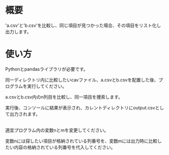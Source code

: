 <h1>概要</h1>

'a.csv'と'b.csv'を比較し、同じ項目が見つかった場合、その項目をリスト化し出力します。

<h1>使い方</h1>
<p>Pythonとpandasライブラリが必要です。</p>
<p>同一ディレクトリ内に比較したいcavファイル、a.csvとb.csvを配置した後、プログラムを実行してください。</p>
<p>a.csvとb.csv内のn列目を比較し、同一項目を捜索します。</p>
<p>実行後、コンソールに結果が表示され、カレントディレクトリにoutput.csvとして出力されます。</p>
<p><br>適宜プログラム内の変数nとmを変更してください。</p>
<p>変数nには探したい項目が格納されている列番号を、変数mには出力時に比較したい内容の格納されている列番号を代入してください。</p>
